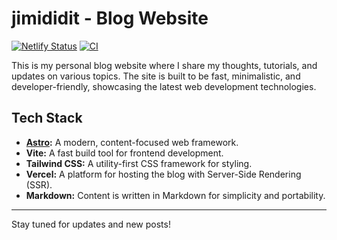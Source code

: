 # jimididit - Blog Website

[![Netlify Status](https://api.netlify.com/api/v1/badges/d09c06ef-e8f7-4a37-8632-78cc4de7bed7/deploy-status)](https://app.netlify.com/sites/jdi-blog/deploys) [![CI](https://github.com/jimididit/jdi-blog/actions/workflows/main.yml/badge.svg)](https://github.com/jimididit/jdi-blog/actions/workflows/main.yml)


This is my personal blog website where I share my thoughts, tutorials, and updates on various topics. The site is built to be fast, minimalistic, and developer-friendly, showcasing the latest web development technologies.

## Tech Stack

- **[Astro](https://astro.build/):** A modern, content-focused web framework.
- **Vite:** A fast build tool for frontend development.
- **Tailwind CSS:** A utility-first CSS framework for styling.
- **Vercel:** A platform for hosting the blog with Server-Side Rendering (SSR).
- **Markdown:** Content is written in Markdown for simplicity and portability.

---

Stay tuned for updates and new posts!